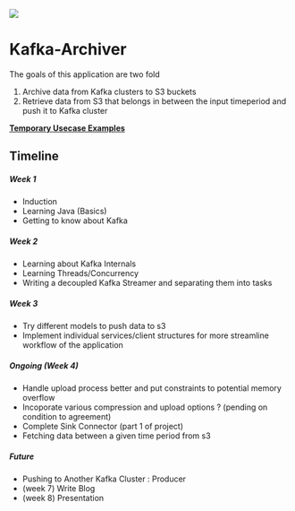 ![](https://img.shields.io/badge/Made%20With-%20java-%23ED8B00.svg?style=for-the-badge&logo=java&logoColor=white)

# Kafka-Archiver
The goals of this application are two fold
1. Archive data from Kafka clusters to S3 buckets
2. Retrieve data from S3 that belongs in between the input timeperiod and push it to Kafka cluster

<b>[Temporary Usecase Examples](https://github.com/prabh1601/Kafka-Archiver/blob/main/src/main/java/com/prabh/Templates/)</b>

## Timeline

##### Week 1
* Induction 
* Learning Java (Basics)
* Getting to know about Kafka

##### Week 2 
* Learning about Kafka Internals
* Learning Threads/Concurrency
* Writing a decoupled Kafka Streamer and separating them into tasks

##### Week 3 
* Try different models to push data to s3
* Implement individual services/client structures for more streamline workflow of the application

##### Ongoing (Week 4)
* Handle upload process better and put constraints to potential memory overflow
* Incoporate various compression and upload options ? (pending on condition to agreement)
* Complete Sink Connector (part 1 of project)
* Fetching data between a given time period from s3

##### Future
* Pushing to Another Kafka Cluster : Producer 
* (week 7) Write Blog
* (week 8) Presentation 
